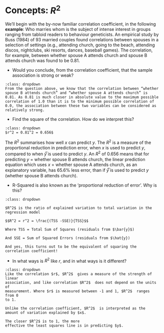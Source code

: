 #  Concepts: $R^2$

We’ll begin with the by-now familiar correlation coefficient, in the
following **example**: Who marries whom is the subject of intense
interest in groups ranging from tabloid readers to behaviour
geneticists. An empirical study by Buss (1984) of 93 married couples
found correlations between spouses in a selection of settings (e.g.,
attending church, going to the beach, attending discos, nightclubs,
ski resorts, dances, baseball games).  The correlation, for example,
between whether spouse A attends church and spouse B attends church
was found to be 0.81.

* Would you conclude, from the correlation coefficient, that the
sample association is strong or weak?

```{admonition} Click to reveal answer
:class: dropdown
From the question above, we know that the correlation between “whether spouse B attends church” and “whether spouse A attends church” is 0.81. As 0.81 is much closer in absolute value to the maximum possible correlation of 1.0 than it is to the minimum possible correlation of 0.0, the association between these two variables can be considered as relatively strong.
```

* Find the square of the correlation. How do we interpret this?


```{admonition} Click to reveal answer
:class: dropdown
$r^2 = 0.81^2 = 0.656$
```

The $R^2$ summarises how well $x$ can predict $y$. The $R^2$ is a measure of the proportional reduction in prediction error, when $x$ is used to predict $y$, compared to when $\bar{y}$̅ is used to predict $y$. 
An $R^2$ of 0.656 means that for predicting $y$ = whether spouse B attends church, the linear prediction equation which uses $x$ = whether spouse A attends church, as an explanatory variable, has 65.6% less error, than if $\bar{y}̅$ is used to predict $y$ (whether spouse B attends church).

* R-Squared is also known as the ‘proportional reduction of
error’. Why is this?

```{admonition} Click to reveal answer
:class: dropdown

$R^2$ is the ratio of explained variation to total variation in the regression model

$$R^2 = r^2 = \frac{(TSS -SSE)}{TSS}$$

Where TSS = Total Sum of Squares (residuals from $\bar{y}$)

And SSE = Sum of Squared Errors (residuals from $\hat{y})

And yes, this turns out to be the equivalent of squaring the correlation coefficient!
```

* In what ways is $R^2$ like $r$, and in what ways is it different?

```{admonition} Click to reveal answer
:class: dropdown
Like the correlation $r$, $R^2$  gives a measure of the strength of linear
association, and like correlation $R^2$  does not depend on the units of
measurement. Where $r$ is measured between -1 and 1, $R^2$  ranges from 0
to 1.

Unlike the correlation coefficient, $R^2$  is interpreted as the
amount of variation explained by $x$.

The closer $R^2$ is to 1, the more
effective the least squares line is in predicting $y$.
```
